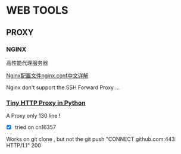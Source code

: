 # WEB TOOLS

## PROXY 

### NGINX 

高性能代理服务器

[Nginx配置文件nginx.conf中文详解
](http://www.9958.pw/post/nginx_config)


Nginx don't support the SSH Forward Proxy ...



### [Tiny HTTP Proxy in Python](http://www.oki-osk.jp/esc/python/proxy/)

A Proxy only 130 line ! 

- [x] tried on cn16357

Works on git clone , but not the git push "CONNECT github.com:443 HTTP/1.1" 200